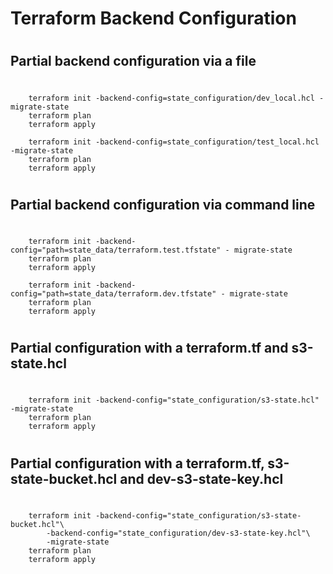 # Terraform **Backend** Configuration

# #########################################
## Partial backend configuration via a **file**
# #########################################
```
    terraform init -backend-config=state_configuration/dev_local.hcl -migrate-state
    terraform plan
    terraform apply
```

```
    terraform init -backend-config=state_configuration/test_local.hcl -migrate-state
    terraform plan
    terraform apply
```

# #########################################
## Partial backend configuration via **command line**
# #########################################
```
    terraform init -backend-config="path=state_data/terraform.test.tfstate" - migrate-state
    terraform plan
    terraform apply
```

```
    terraform init -backend-config="path=state_data/terraform.dev.tfstate" - migrate-state
    terraform plan
    terraform apply
```

# #########################################
## Partial configuration with a **terraform.tf** and **s3-state.hcl**
# #########################################
```
    terraform init -backend-config="state_configuration/s3-state.hcl" -migrate-state
    terraform plan
    terraform apply
```

# #########################################
## Partial configuration with a **terraform.tf**, **s3-state-bucket.hcl** and **dev-s3-state-key.hcl**
# #########################################
```
    terraform init -backend-config="state_configuration/s3-state-bucket.hcl"\
        -backend-config="state_configuration/dev-s3-state-key.hcl"\
        -migrate-state
    terraform plan
    terraform apply
```